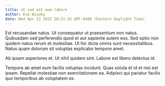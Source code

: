 ```yaml
---
title: at sed est eum labore
author: Eva Wisoky
date: Wed Apr 13 2022 20:21:55 GMT-0400 (Eastern Daylight Time)
---
```

Est recusandae natus. Ut consequatur ut praesentium non natus. Quibusdam sed perferendis quod et aut sapiente autem eos. Sed optio non quidem natus rerum et molestiae. Ut hic dicta omnis sunt necessitatibus. Natus quam dolorum sit voluptas explicabo tempore amet.

 Ab ipsam asperiores et. Ut nihil quidem sint. Labore est libero delectus id.

 Tempora ab amet eum facilis voluptas incidunt. Quas soluta et id et nisi est ipsam. Repellat molestiae non exercitationem ea. Adipisci qui pariatur facilis quo temporibus ab voluptatem ex.